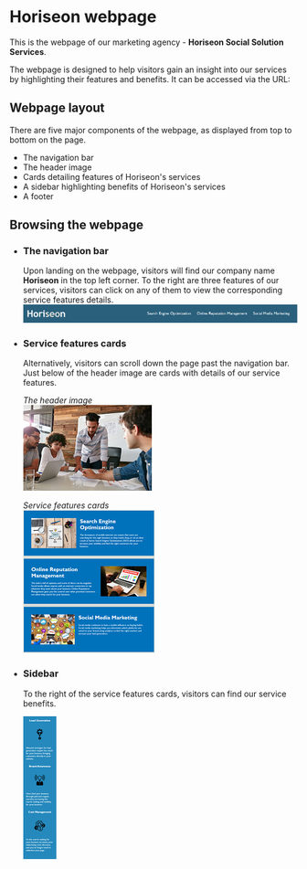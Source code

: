 # Horiseon webpage

This is the webpage of our marketing agency - **Horiseon Social Solution Services**. <br>

The webpage is designed to help visitors gain an insight into our services by highlighting their features and benefits. It can be accessed via the URL: 

## Webpage layout

There are five major components of the webpage, as displayed from top to bottom on the page.
* The navigation bar
* The header image
* Cards detailing features of Horiseon's services
* A sidebar highlighting benefits of Horiseon's services
* A footer

## Browsing the webpage

* ### The navigation bar

  Upon landing on the webpage, visitors will find our company name **Horiseon** in the top left corner. To the right are three features of our services, visitors can click on any of them to view the corresponding service features details.
    ![The navigation bar of the Horiseon webpage](./assets/README/navigation-bar.png)  


* ### Service features cards

  Alternatively, visitors can scroll down the page past the navigation bar. Just below of the header image are cards with details of our service features.  

  *The header image*  
  ![The header image](./assets/README/digital-marketing-meeting.png)  
    
  *Service features cards*  
  ![Cards detailing our service features](./assets/README/service-feature-cards.png)

* ### Sidebar
  
  To the right of the service features cards, visitors can find our service benefits.

  ![Service benefits](./assets/README/service-benefits.png)  